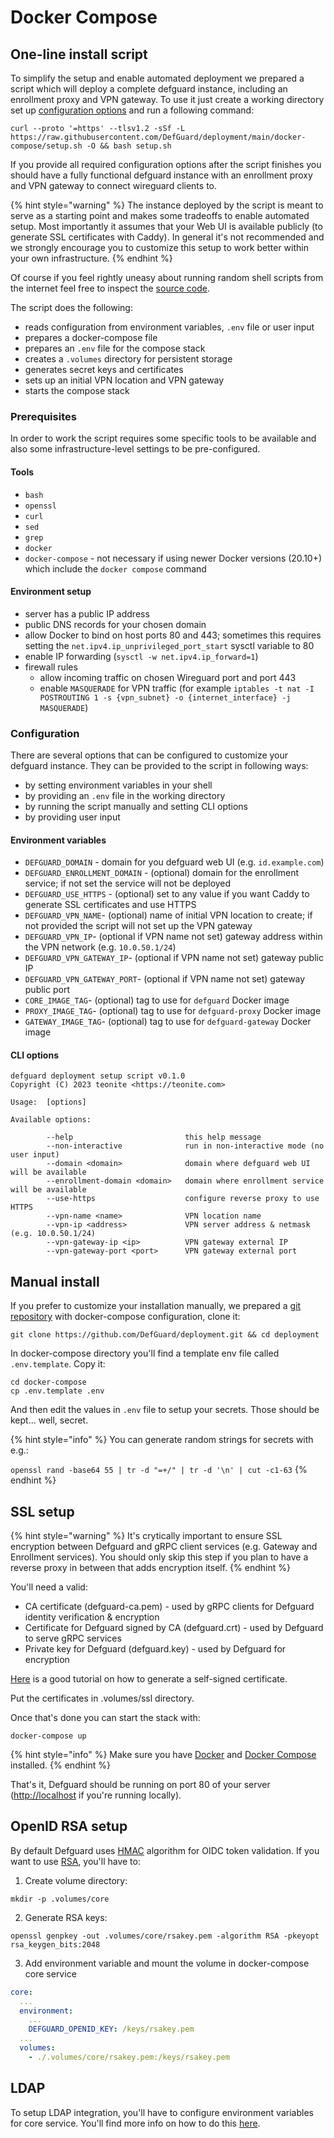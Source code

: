 # Docker Compose

## One-line install script

To simplify the setup and enable automated deployment we prepared a script which will deploy a complete defguard instance, including an enrollment proxy and VPN gateway. To use it just create a working directory set up [configuration options](docker-compose.md#configuration) and run a following command:

```shell
curl --proto '=https' --tlsv1.2 -sSf -L https://raw.githubusercontent.com/DefGuard/deployment/main/docker-compose/setup.sh -O && bash setup.sh
```

If you provide all required configuration options after the script finishes you should have a fully functional defguard instance with an enrollment proxy and VPN gateway to connect wireguard clients to.

{% hint style="warning" %}
The instance deployed by the script is meant to serve as a starting point and makes some tradeoffs to enable automated setup. Most importantly it assumes that your Web UI is available publicly (to generate SSL certificates with Caddy). In general it's not recommended and we strongly encourage you to customize this setup to work better within your own infrastructure.
{% endhint %}

Of course if you feel rightly uneasy about running random shell scripts from the internet feel free to inspect the [source code](https://raw.githubusercontent.com/DefGuard/deployment/main/docker-compose/setup.sh).

The script does the following:

* reads configuration from environment variables, `.env` file or user input
* prepares a docker-compose file
* prepares an `.env` file for the compose stack
* creates a `.volumes` directory for persistent storage
* generates secret keys and certificates
* sets up an initial VPN location and VPN gateway
* starts the compose stack

### Prerequisites

In order to work the script requires some specific tools to be available and also some infrastructure-level settings to be pre-configured.

#### Tools

* `bash`
* `openssl`
* `curl`
* `sed`
* `grep`
* `docker`
* `docker-compose` - not necessary if using newer Docker versions (20.10+) which include the `docker compose` command

#### Environment setup

* server has a public IP address
* public DNS records for your chosen domain
* allow Docker to bind on host ports 80 and 443; sometimes this requires setting the `net.ipv4.ip_unprivileged_port_start` sysctl variable to 80
* enable IP forwarding (`sysctl -w net.ipv4.ip_forward=1`)
* firewall rules
  * allow incoming traffic on chosen Wireguard port and port 443
  * enable `MASQUERADE` for VPN traffic (for example `iptables -t nat -I POSTROUTING 1 -s {vpn_subnet} -o {internet_interface} -j MASQUERADE`)

### Configuration

There are several options that can be configured to customize your defguard instance. They can be provided to the script in following ways:

* by setting environment variables in your shell
* by providing an `.env` file in the working directory
* by running the script manually and setting CLI options
* by providing user input

#### Environment variables

* `DEFGUARD_DOMAIN` - domain for you defguard web UI (e.g. `id.example.com`)
* `DEFGUARD_ENROLLMENT_DOMAIN` - (optional) domain for the enrollment service; if not set the service will not be deployed
* `DEFGUARD_USE_HTTPS` - (optional) set to any value if you want Caddy to generate SSL certificates and use HTTPS
* `DEFGUARD_VPN_NAME`- (optional) name of initial VPN location to create; if not provided the script will not set up the VPN gateway
* `DEFGUARD_VPN_IP`- (optional if VPN name not set) gateway address within the VPN network (e.g. `10.0.50.1/24`)
* `DEFGUARD_VPN_GATEWAY_IP`- (optional if VPN name not set) gateway public IP
* `DEFGUARD_VPN_GATEWAY_PORT`- (optional if VPN name not set) gateway public port
* `CORE_IMAGE_TAG`- (optional) tag to use for `defguard` Docker image&#x20;
* `PROXY_IMAGE_TAG`- (optional) tag to use for `defguard-proxy` Docker image&#x20;
* `GATEWAY_IMAGE_TAG`- (optional) tag to use for `defguard-gateway` Docker image

#### CLI options

```
defguard deployment setup script v0.1.0
Copyright (C) 2023 teonite <https://teonite.com>

Usage:  [options]

Available options:

        --help                         this help message
        --non-interactive              run in non-interactive mode (no user input)
        --domain <domain>              domain where defguard web UI will be available
        --enrollment-domain <domain>   domain where enrollment service will be available
        --use-https                    configure reverse proxy to use HTTPS
        --vpn-name <name>              VPN location name
        --vpn-ip <address>             VPN server address & netmask (e.g. 10.0.50.1/24)
        --vpn-gateway-ip <ip>          VPN gateway external IP
        --vpn-gateway-port <port>      VPN gateway external port
```

## Manual install

If you prefer to customize your installation manually, we prepared a [git repository](https://github.com/DefGuard/deployment) with docker-compose configuration, clone it:

```
git clone https://github.com/DefGuard/deployment.git && cd deployment
```

In docker-compose directory you'll find a template env file called `.env.template`. Copy it:

```
cd docker-compose
cp .env.template .env
```

And then edit the values in `.env` file to setup your secrets. Those should be kept... well, secret.

{% hint style="info" %}
You can generate random strings for secrets with e.g.:

`openssl rand -base64 55 | tr -d "=+/" | tr -d '\n' | cut -c1-63`
{% endhint %}

## SSL setup

{% hint style="warning" %}
It's crytically important to ensure SSL encryption between Defguard and gRPC client services (e.g. Gateway and Enrollment services). You should only skip this step if you plan to have a reverse proxy in between that adds encryption itself.
{% endhint %}

You'll need a valid:

* CA certificate (defguard-ca.pem) - used by gRPC clients for Defguard identity verification & encryption
* Certificate for Defguard signed by CA (defguard.crt) - used by Defguard to serve gRPC services
* Private key for Defguard (defguard.key) - used by Defguard for encryption

[Here](https://deliciousbrains.com/ssl-certificate-authority-for-local-https-development/) is a good tutorial on how to generate a self-signed certificate.

Put the certificates in .volumes/ssl directory.

Once that's done you can start the stack with:

```
docker-compose up
```

{% hint style="info" %}
Make sure you have [Docker](https://www.docker.com/get-started/) and [Docker Compose](https://docs.docker.com/compose/install/) installed.
{% endhint %}

That's it, Defguard should be running on port 80 of your server ([http://localhost](http://localhost) if you're running locally).

## OpenID RSA setup

By default Defguard uses [HMAC](https://en.wikipedia.org/wiki/HMAC) algorithm for OIDC token validation. If you want to use [RSA](https://en.wikipedia.org/wiki/RSA\_\(cryptosystem\)), you'll have to:

1. Create volume directory:

```
mkdir -p .volumes/core
```

2. Generate RSA keys:

```
openssl genpkey -out .volumes/core/rsakey.pem -algorithm RSA -pkeyopt rsa_keygen_bits:2048
```

3. Add environment variable and mount the volume in docker-compose core service

```yaml
core:
  ...
  environment:
    ...
    DEFGUARD_OPENID_KEY: /keys/rsakey.pem
  ...
  volumes:
    - ./.volumes/core/rsakey.pem:/keys/rsakey.pem
```

## LDAP

To setup LDAP integration, you'll have to configure environment variables for core service. You'll find more info on how to do this [here](../ldap-synchronization-setup.md).
